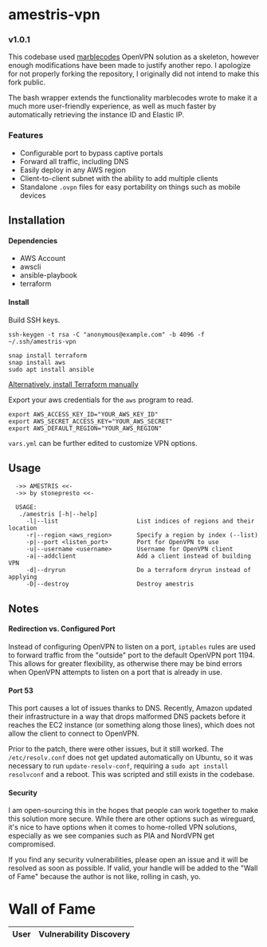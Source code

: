 # amestris-vpn

### v1.0.1

This codebase used [marblecodes](https://github.com/marblecodes/openvpn-aws-tf-ansible) OpenVPN solution as a skeleton, however enough modifications have been made to justify another repo. I apologize for not properly forking the repository, I originally did not intend to make this fork public.

The bash wrapper extends the functionality marblecodes wrote to make it a much more user-friendly experience, as well as much faster by automatically retrieving the instance ID and Elastic IP.
### Features

- Configurable port to bypass captive portals
- Forward all traffic, including DNS
- Easily deploy in any AWS region
- Client-to-client subnet with the ability to add multiple clients
- Standalone `.ovpn` files for easy portability on things such as mobile devices

## Installation

#### Dependencies

- AWS Account
- awscli
- ansible-playbook
- terraform

#### Install

Build SSH keys.

```
ssh-keygen -t rsa -C "anonymous@example.com" -b 4096 -f ~/.ssh/amestris-vpn
```

```
snap install terraform
snap install aws
sudo apt install ansible
```

[Alternatively, install Terraform manually](https://learn.hashicorp.com/terraform/getting-started/install.html)

Export your aws credentials for the `aws` program to read.

```
export AWS_ACCESS_KEY_ID="YOUR_AWS_KEY_ID"
export AWS_SECRET_ACCESS_KEY="YOUR_AWS_SECRET"
export AWS_DEFAULT_REGION="YOUR_AWS_REGION"
```

`vars.yml` can be further edited to customize VPN options.

## Usage

```
  ->> AMESTRIS <<-
  ->> by stonepresto <<-
 
  USAGE:
   ./amestris [-h|--help]
     -l|--list 				        List indices of regions and their location
     -r|--region <aws_region>		Specify a region by index (--list)
     -p|--port <listen_port>		Port for OpenVPN to use
     -u|--username <username>		Username for OpenVPN client
     -a|--addclient			        Add a client instead of building VPN
     -d|--dryrun			        Do a terraform dryrun instead of applying
     -D|--destroy			        Destroy amestris
```

## Notes

#### Redirection vs. Configured Port

Instead of configuring OpenVPN to listen on a port, `iptables` rules are used to forward traffic from the "outside" port to the default OpenVPN port 1194. This allows for greater flexibility, as otherwise there may be bind errors when OpenVPN attempts to listen on a port that is already in use.

#### Port 53

This port causes a lot of issues thanks to DNS. Recently, Amazon updated their infrastructure in a way that drops malformed DNS packets before it reaches the EC2 instance (or something along those lines), which does not allow the client to connect to OpenVPN.

Prior to the patch, there were other issues, but it still worked. The `/etc/resolv.conf` does not get updated automatically on Ubuntu, so it was necessary to run `update-resolv-conf`, requiring a `sudo apt install resolvconf` and a reboot. This was scripted and still exists in the codebase.

#### Security

I am open-sourcing this in the hopes that people can work together to make this solution more secure. While there are other options such as wireguard, it's nice to have options when it comes to home-rolled VPN solutions, especially as we see companies such as PIA and NordVPN get compromised.

If you find any security vulnerabilities, please open an issue and it will be resolved as soon as possible. If valid, your handle will be added to the "Wall of Fame" because the author is not like, rolling in cash, yo.

# Wall of Fame

| User | Vulnerability Discovery |
| ---- | ----------------------- |
